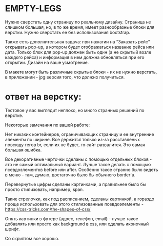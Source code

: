 # EMPTY-LEGS

Нужно сверстать одну страницу по реальному дизайну. Страница не слишком большая, но, в то же время, имеет разнообразные блоки для верстки. Нужно сверстать ее без использования bootstrap.
 
Также есть дополнительная задача: при нажатии на "Заказать рейс" открывать pop-up, в котором будет отображаться название рейса или дата. Только блок для pop-up должен быть один (а не скрытый возле каждого рейса) и информация в нем должна обновляться при его открытии. Дизайн на ваше усмотрение.
 
В макете могут быть различные скрытые блоки - их не нужно верстать, в приложении - jpg версия того, что должно получиться.
 
# ответ на верстку:
Тестовое у вас выглядит неплохо, но много странных решений по верстке.

Некоторые замечания по вашей работе:

Нет никаких контейнеров, ограничивающих страницу и ее внутренние элементы по ширине. Все держится только из-за расставленых повсюду тегов br, если их не будет, то сайт развалится. Это самая большая ошибка.

Все декоративные черточки сделаны с помощью отдельных блоков - это не самый оптимальный вариант. Лучше такое делать с помощью псевдоэлементов before или after. Особенно такое странно было видеть в меню - там, думаю, достаточно было бы обычного border'а.

Перевернутые цифры сделаны картинками, а правильнее было бы просто стилизовать, например, span.

Такие стрелочки, как под расписанием, сделаны картинкой, а гораздо проще использовать для этого стилизованные псевдоэлементы - https://css-tricks.com/the-shapes-of-css/

Опять картинки в футере (адрес, телефон, email) - лучше такое добавлять или просто как background в css, или сделать иконочный шрифт.
 
Со скриптом все хорошо.
